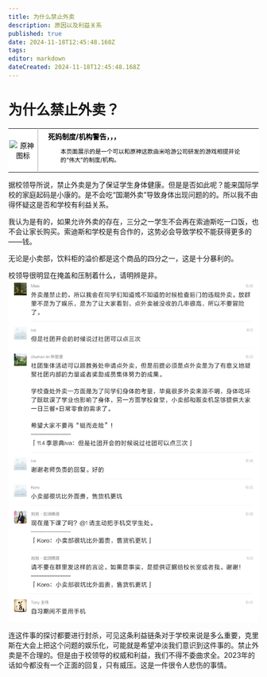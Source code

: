 ```yaml
---
title: 为什么禁止外卖
description: 原因以及利益关系
published: true
date: 2024-11-18T12:45:48.168Z
tags: 
editor: markdown
dateCreated: 2024-11-18T12:45:48.168Z
---
```


# 为什么禁止外卖？
<table class="custom-table" style="background-color: #FFFFFF; color: #000000;">
  <tr>
    <td style="width: 55px; padding: 2px; text-align: center; border-right:1px solid #AAA;">
      <img src="https://photo.vteamer.cc/i/2024/11/18/ia544o.png" alt="原神图标" />
    </td>
    <td style="padding: 5px 20px;">
      <b>死妈制度/机构警告，，，</b>
    <div style="font-size: smaller; margin: 2px 0px 2px 25px;">
        <p>本页面展示的是一个可以和原神这款由米哈游公司研发的游戏相提并论的“伟大”的制度/机构。</p>
     </div>
    </td>
  </tr>
</table>
据校领导所说，禁止外卖是为了保证学生身体健康。但是是否如此呢？能来国际学校的家庭起码是小康的。是不会吃“国潮外卖”导致身体出现问题的的。所以我不由得怀疑这是否和学校有利益关系。

我认为是有的，如果允许外卖的存在，三分之一学生不会再在索迪斯吃一口饭，也不会让家长购买。索迪斯和学校是有合作的，这势必会导致学校不能获得更多的——钱。

无论是小卖部，饮料柜的溢价都是这个商品的四分之一，这是十分暴利的。

校领导很明显在掩盖和压制着什么，请明辨是非。![screenshot_20241118_202524_com.tencent.mm_edit_298548294034859.jpg](/screenshot_20241118_202524_com.tencent.mm_edit_298548294034859.jpg)

连这件事的探讨都要进行封杀，可见这条利益链条对于学校来说是多么重要，克里斯在大会上把这个问题的娱乐化，可能就是希望冲淡我们意识到这件事的。禁止外卖是不合理的。但是由于校领导的权威和利益，我们不得不委曲求全。2023年的话如今都没有一个正面的回复，只有威压。这是一件很令人悲伤的事情。